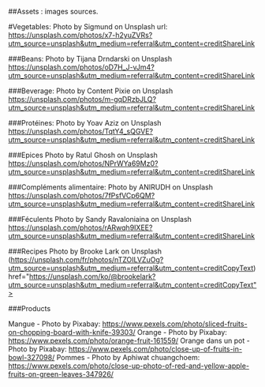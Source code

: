 ##Assets : images sources.

#Vegetables:
Photo by Sigmund on Unsplash
url: https://unsplash.com/photos/x7-h2yuZVRs?utm_source=unsplash&utm_medium=referral&utm_content=creditShareLink

###Beans:
Photo by Tijana Drndarski on Unsplash
https://unsplash.com/photos/oD7H_J-vJm4?utm_source=unsplash&utm_medium=referral&utm_content=creditShareLink

###Beverage:
Photo by Content Pixie on Unsplash
https://unsplash.com/photos/m-gqDRzbJLQ?utm_source=unsplash&utm_medium=referral&utm_content=creditShareLink

###Protéines:
Photo by Yoav Aziz on Unsplash
https://unsplash.com/photos/TqtY4_sQGVE?utm_source=unsplash&utm_medium=referral&utm_content=creditShareLink

###Epices
Photo by Ratul Ghosh on Unsplash
https://unsplash.com/photos/NPrWYa69Mz0?utm_source=unsplash&utm_medium=referral&utm_content=creditShareLink

###Compléments alimentaire:
Photo by ANIRUDH on Unsplash
https://unsplash.com/photos/7fPsfVCp6QM?utm_source=unsplash&utm_medium=referral&utm_content=creditShareLink

###Féculents
Photo by Sandy Ravaloniaina on Unsplash
https://unsplash.com/photos/rARwqh9IXEE?utm_source=unsplash&utm_medium=referral&utm_content=creditShareLink

###Recipes
Photo by Brooke Lark on Unsplash (https://unsplash.com/fr/photos/nTZOILVZuOg?utm_source=unsplash&utm_medium=referral&utm_content=creditCopyText)
href="https://unsplash.com/ko/@brookelark?utm_source=unsplash&utm_medium=referral&utm_content=creditCopyText">

###Products

Mangue - Photo by Pixabay: https://www.pexels.com/photo/sliced-fruits-on-chopping-board-with-knife-39303/
Orange - Photo by Pixabay: https://www.pexels.com/photo/orange-fruit-161559/
Orange dans un pot - Photo by Pixabay: https://www.pexels.com/photo/close-up-of-fruits-in-bowl-327098/
Pommes - Photo by Aphiwat  chuangchoem: https://www.pexels.com/photo/close-up-photo-of-red-and-yellow-apple-fruits-on-green-leaves-347926/